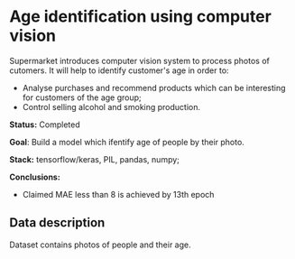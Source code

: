 # Age identification using computer vision
Supermarket introduces computer vision system to process photos of cutomers. It will help to identify customer's age in order to:
- Analyse purchases and recommend products which can be interesting for customers of the age group;
- Control selling alcohol and smoking production.

**Status:** Completed

**Goal**: Build a model which ifentify age of people by their photo.

**Stack:** tensorflow/keras, PIL, pandas, numpy;

**Conclusions:**
- Claimed MAE less than 8 is achieved by 13th epoch

## Data description
Dataset contains photos of people and their age.
